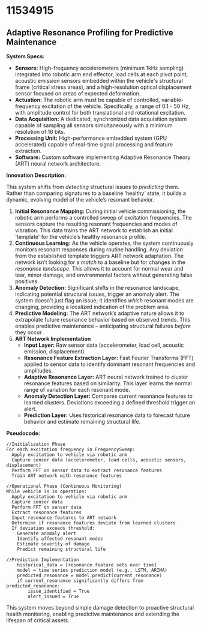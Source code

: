 # 11534915

## Adaptive Resonance Profiling for Predictive Maintenance

**System Specs:**

*   **Sensors:** High-frequency accelerometers (minimum 1kHz sampling) integrated into robotic arm end effector, load cells at each pivot point, acoustic emission sensors embedded within the vehicle's structural frame (critical stress areas), and a high-resolution optical displacement sensor focused on areas of expected deformation.
*   **Actuation:** The robotic arm must be capable of controlled, variable-frequency excitation of the vehicle. Specifically, a range of 0.1 - 50 Hz, with amplitude control for both translational and rotational excitation.
*   **Data Acquisition:** A dedicated, synchronized data acquisition system capable of sampling all sensors simultaneously with a minimum resolution of 16 bits.
*   **Processing Unit:** High-performance embedded system (GPU accelerated) capable of real-time signal processing and feature extraction.
*   **Software:** Custom software implementing Adaptive Resonance Theory (ART) neural network architecture.

**Innovation Description:**

This system shifts from *detecting* structural issues to *predicting* them. Rather than comparing signatures to a baseline ‘healthy’ state, it builds a dynamic, evolving model of the vehicle’s resonant behavior.

1.  **Initial Resonance Mapping:** During initial vehicle commissioning, the robotic arm performs a controlled sweep of excitation frequencies. The sensors capture the resulting resonant frequencies and modes of vibration. This data trains the ART network to establish an initial 'template' for the vehicle’s healthy resonance profile.
2.  **Continuous Learning:** As the vehicle operates, the system continuously monitors resonant responses during routine handling. Any deviation from the established template triggers ART network adaptation. The network isn’t looking for a *match* to a baseline but for changes in the *resonance landscape*. This allows it to account for normal wear and tear, minor damage, and environmental factors without generating false positives.
3.  **Anomaly Detection:** Significant shifts in the resonance landscape, indicating potential structural issues, trigger an anomaly alert. The system doesn't just flag an issue; it identifies *which* resonant modes are changing, providing a localized indication of the problem area.
4.  **Predictive Modeling:** The ART network’s adaptive nature allows it to extrapolate future resonance behavior based on observed trends. This enables predictive maintenance – anticipating structural failures *before* they occur. 
5.  **ART Network Implementation**
    *   **Input Layer:** Raw sensor data (accelerometer, load cell, acoustic emission, displacement).
    *   **Resonance Feature Extraction Layer:** Fast Fourier Transforms (FFT) applied to sensor data to identify dominant resonant frequencies and amplitudes.
    *   **Adaptive Resonance Layer:** ART neural network trained to cluster resonance features based on similarity. This layer learns the normal range of variation for each resonant mode.
    *   **Anomaly Detection Layer:** Compares current resonance features to learned clusters. Deviations exceeding a defined threshold trigger an alert.
    *   **Prediction Layer:** Uses historical resonance data to forecast future behavior and estimate remaining structural life.

**Pseudocode:**

```
//Initialization Phase
For each excitation frequency in FrequencySweep:
  Apply excitation to vehicle via robotic arm
  Capture sensor data (accelerometer, load cells, acoustic sensors, displacement)
  Perform FFT on sensor data to extract resonance features
  Train ART network with resonance features

//Operational Phase (Continuous Monitoring)
While vehicle is in operation:
  Apply excitation to vehicle via robotic arm
  Capture sensor data
  Perform FFT on sensor data
  Extract resonance features
  Input resonance features to ART network
  Determine if resonance features deviate from learned clusters
  If deviation exceeds threshold:
    Generate anomaly alert
    Identify affected resonant modes
    Estimate severity of damage
    Predict remaining structural life

//Prediction Implementation
    historical_data = [resonance feature sets over time]
    model = time series prediction model (e.g., LSTM, ARIMA)
    predicted_resonance = model.predict(current_resonance)
    if current_resonance significantly differs from predicted_resonance:
        issue_identified = True
        alert_issued = True

```

This system moves beyond simple damage detection to proactive structural health monitoring, enabling predictive maintenance and extending the lifespan of critical assets.